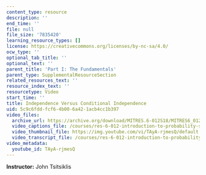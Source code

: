 ```yaml
---
content_type: resource
description: ''
end_time: ''
file: null
file_size: '7835420'
learning_resource_types: []
license: https://creativecommons.org/licenses/by-nc-sa/4.0/
ocw_type: ''
optional_tab_title: ''
optional_text: ''
parent_title: 'Part I: The Fundamentals'
parent_type: SupplementalResourceSection
related_resources_text: ''
resource_index_text: ''
resourcetype: Video
start_time: ''
title: Independence Versus Conditional Independence
uid: 5c9c6fdd-fcf6-4b00-6a42-1acb4cc1b397
video_files:
  archive_url: https://archive.org/download/MITRES.6-012S18/MITRES6_012S18_L03-06_300k.mp4
  video_captions_file: /courses/res-6-012-introduction-to-probability-spring-2018/38516d4dfdec50baa4c130c4d2f1e9f8_TAyA-rjmesQ.vtt
  video_thumbnail_file: https://img.youtube.com/vi/TAyA-rjmesQ/default.jpg
  video_transcript_file: /courses/res-6-012-introduction-to-probability-spring-2018/2d1f3d2534b507d3868b40fd84d8e50e_TAyA-rjmesQ.pdf
video_metadata:
  youtube_id: TAyA-rjmesQ
---
```


**Instructor:** John Tsitsiklis

